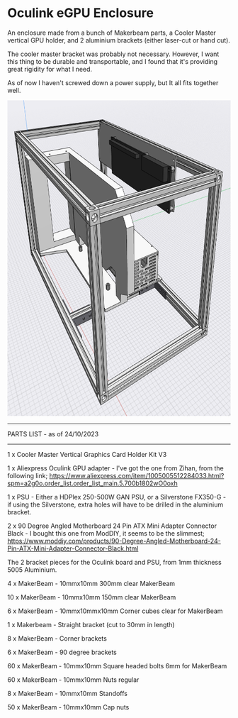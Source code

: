 # Oculink eGPU Enclosure

An enclosure made from a bunch of Makerbeam parts, a Cooler Master vertical GPU holder, and 2 aluminium brackets (either laser-cut or hand cut).

The cooler master bracket was probably not necessary. However, I want this thing to be durable and transportable, and I found that it's providing great rigidity for what I need.

As of now I haven't screwed down a power supply, but It all fits together well.

<p align="center">
  <img width="712" height="712" src="https://github.com/Sinornithosaurus/Oculink-eGPU-Enclosure/blob/main/Oculink%20eGPU%20CAD%20Capture.png">
</p>

-----------------------------

PARTS LIST - as of 24/10/2023

-----------------------------

1 x Cooler Master Vertical Graphics Card Holder Kit V3

1 x Aliexpress Oculink GPU adapter - I've got the one from Zihan, from the following link; https://www.aliexpress.com/item/1005005512284033.html?spm=a2g0o.order_list.order_list_main.5.700b1802wO0oxh

1 x PSU - Either a HDPlex 250-500W GAN PSU, or a Silverstone FX350-G - if using the Silverstone, extra holes will have to be drilled in the aluminium bracket.

2 x 90 Degree Angled Motherboard 24 Pin ATX Mini Adapter Connector Black - I bought this one from ModDIY, it seems to be the slimmest; https://www.moddiy.com/products/90-Degree-Angled-Motherboard-24-Pin-ATX-Mini-Adapter-Connector-Black.html

The 2 bracket pieces for the Oculink board and PSU, from 1mm thickness 5005 Aluminium.


4 x MakerBeam - 10mmx10mm 300mm clear MakerBeam

10 x MakerBeam - 10mmx10mm 150mm clear MakerBeam

6 x MakerBeam - 10mmx10mmx10mm Corner cubes clear for MakerBeam

1 x Makerbeam - Straight bracket (cut to 30mm in length)

8 x MakerBeam - Corner brackets

6 x MakerBeam - 90 degree brackets

60 x MakerBeam - 10mmx10mm Square headed bolts 6mm for MakerBeam

60 x MakerBeam - 10mmx10mm Nuts regular

8 x MakerBeam - 10mmx10mm Standoffs

50 x MakerBeam - 10mmx10mm Cap nuts
